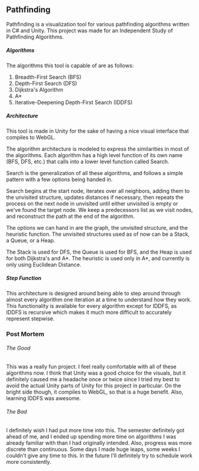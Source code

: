 ## Pathfinding
Pathfinding is a visualization tool for various pathfinding algorithms written in C# and Unity.
This project was made for an Independent Study of Pathfinding Algorithms.

##### Algorithms
The algorithms this tool is capable of are as follows:
  1. Breadth-First Search (BFS)
  2. Depth-First Search (DFS)
  3. Dijkstra's Algorithm
  4. A*
  5. Iterative-Deepening Depth-First Search (IDDFS)

##### Architecture
This tool is made in Unity for the sake of having a nice visual interface that compiles to WebGL.

The algorithm architecture is modeled to express the similarities in most of the algorithms.
Each algorithm has a high level function of its own name (BFS, DFS, etc.) that calls into a lower level function called Search.

Search is the generalization of all these algorithms, and follows a simple pattern with a few options being handed in.

Search begins at the start node, iterates over all neighbors, adding them to the unvisited structure, updates distances if necessary, then repeats the process on the next node in unvisited until either unvisited is empty or we've found the target node. We keep a predecessors list as we visit nodes, and reconstruct the path at the end of the algorithm.

The options we can hand in are the graph, the unvisited structure, and the heuristic function. The unvisited structures used as of now can be a Stack, a Queue, or a Heap.

The Stack is used for DFS, the Queue is used for BFS, and the Heap is used for both Dijkstra's and A*. The heuristic is used only in A*, and currently is only using Euclidean Distance.

##### Step Function
This architecture is designed around being able to step around through almost every algorithm one iteration at a time to understand how they work. This functionality is available for every algorithm except for IDDFS, as IDDFS is recursive which makes it much more difficult to accurately represent stepwise.

### Post Mortem

###### The Good
This was a really fun project. I feel really comfortable with all of these algorithms now. I think that Unity was a good choice for the visuals, but it definitely caused me a headache once or twice since I tried my best to avoid the actual Unity parts of Unity for this project in particular. On the bright side though, it compiles to WebGL, so that is a huge benefit. Also, learning IDDFS was awesome.

###### The Bad
I definitely wish I had put more time into this. The semester definitely got ahead of me, and I ended up spending more time on algorithms I was already familiar with than I had originally intended. Also, progress was more discrete than continuous. Some days I made huge leaps, some weeks I couldn't give any time to this. In the future I'll definitely try to schedule work more consistently.

